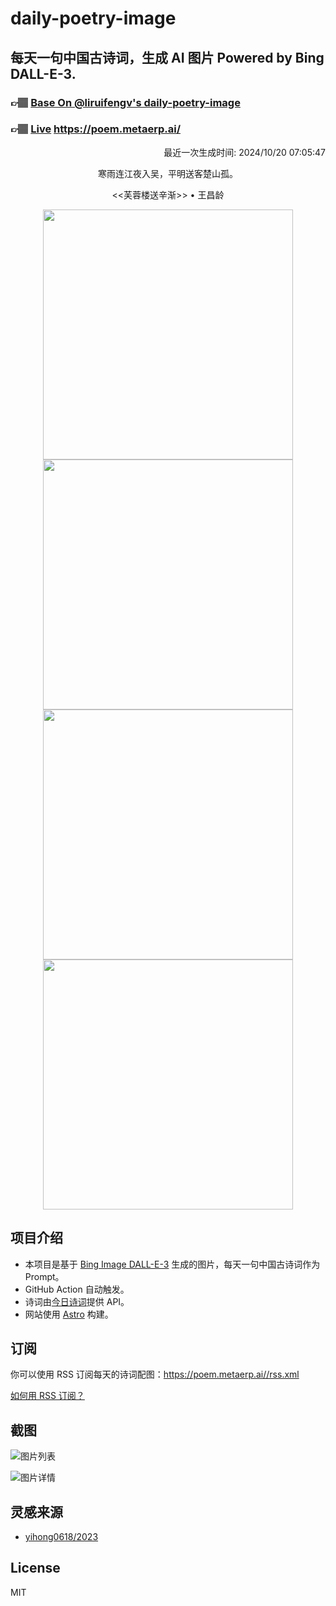 
# daily-poetry-image

## 每天一句中国古诗词，生成 AI 图片 Powered by Bing DALL-E-3.

### 👉🏽 [Base On @liruifengv's daily-poetry-image](https://github.com/liruifengv/daily-poetry-image)

### 👉🏽 [Live](https://poem.metaerp.ai/) https://poem.metaerp.ai/

<p align="right">
  最近一次生成时间: 2024/10/20 07:05:47
</p>
<p align="center">
寒雨连江夜入吴，平明送客楚山孤。
</p>
<p align="center">
<<芙蓉楼送辛渐>> • 王昌龄
</p>
<p align="center">
<img src="https://tse4.mm.bing.net/th/id/OIG1.cdDtSx6RQV5c5sxbfMIN" height="400" width="400" />
<img src="https://tse2.mm.bing.net/th/id/OIG1.zEI7PT.CtXbKmBc5N5g9" height="400" width="400" />
<img src="https://tse4.mm.bing.net/th/id/OIG1.s.NEP0iYXihhXBPEFqBF" height="400" width="400" />
<img src="https://tse1.mm.bing.net/th/id/OIG1.o8lU7vhHauI6Qr70TlEG" height="400" width="400" />
</p>

## 项目介绍

-   本项目是基于 [Bing Image DALL-E-3](https://www.bing.com/images/create) 生成的图片，每天一句中国古诗词作为 Prompt。
-   GitHub Action 自动触发。
-   诗词由[今日诗词](https://www.jinrishici.com/)提供 API。
-   网站使用 [Astro](https://astro.build) 构建。

## 订阅

你可以使用 RSS 订阅每天的诗词配图：https://poem.metaerp.ai//rss.xml

[如何用 RSS 订阅？](https://zhuanlan.zhihu.com/p/55026716)

## 截图

![图片列表](./screenshots/01.png)

![图片详情](./screenshots/02.png)

## 灵感来源

-   [yihong0618/2023](https://github.com/yihong0618/2023)

## License

MIT
